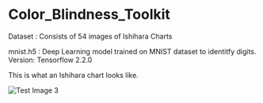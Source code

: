 # Color_Blindness_Toolkit

Dataset : Consists of 54 images of Ishihara Charts

mnist.h5 : Deep Learning model trained on MNIST dataset to identitfy digits. Version: Tensorflow 2.2.0

This is what an Ishihara chart looks like.

![Test Image 3](https://www.colour-blindness.com/CBTests/ishihara/Plate10.gif)
